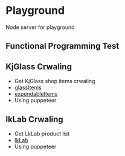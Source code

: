 # Playground

Node server for playground

## Functional Programming Test

## KjGlass Crwaling
+ Get KjGlass shop items crwaling
+ [glassItems](http://kjglass.co.kr/shop.php?shopId=10001)
+ [expendableItems](http://kjglass.co.kr/shop.php?shopId=10002)
+ Using puppeteer

## lkLab Crwaling
+ Get LkLab product list
+ [lkLab](http://lklab.com/)
+ Using puppeteer
